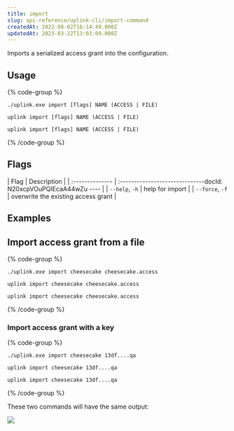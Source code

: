 ```yaml
---
title: import
slug: api-reference/uplink-cli/import-command
createdAt: 2022-08-02T16:14:49.000Z
updatedAt: 2023-03-22T13:03:09.000Z
---
```


Imports a serialized access grant into the configuration.

## Usage

{% code-group %}
```windows
./uplink.exe import [flags] NAME (ACCESS | FILE)
```

```linux
uplink import [flags] NAME (ACCESS | FILE)
```

```macos
uplink import [flags] NAME (ACCESS | FILE)
```
{% /code-group %}

## Flags

| Flag            | Description                         |
| :-------------- | :------------------------------docId: N20xcpVOuPQIEcaA44wZu
---- |
| `--help`, `-h`  | help for import                     |
| `--force`, `-f` | overwrite the existing access grant |

## Examples

## Import access grant from a file

{% code-group %}
```windows
./uplink.exe import cheesecake cheesecake.access
```

```linux
uplink import cheesecake cheesecake.access
```

```macos
uplink import cheesecake cheesecake.access
```
{% /code-group %}

### Import access grant with a key

{% code-group %}
```windows
./uplink.exe import cheesecake 13df....qa
```

```linux
uplink import cheesecake 13df....qa
```

```macos
uplink import cheesecake 13df....qa
```
{% /code-group %}

These two commands will have the same output:

![](https://archbee-image-uploads.s3.amazonaws.com/kv3plx2xmXcUGcVl4Lttj/QMHA8C75PyqDP6qfMVNfR_access-imported.png)

